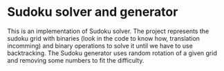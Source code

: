 # Sudoku solver and generator
This is an  implementation of Sudoku solver. The project represents the sudoku grid with binaries (look in the code to know how, translation incomming) and binary operations to solve it until we have to use backtracking.
The Sudoku generator uses random rotation of a given grid and removing some numbers to fit the difficulty.
